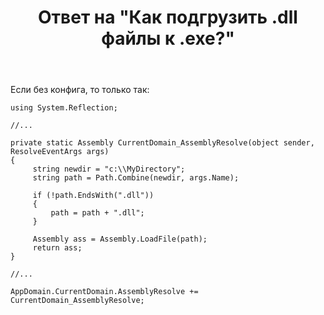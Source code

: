 ﻿---
title: "Ответ на \"Как подгрузить .dll файлы к .exe?\""
se.owner.user_id: 240512
se.owner.display_name: "MSDN.WhiteKnight"
se.owner.link: "https://ru.stackoverflow.com/users/240512/msdn-whiteknight"
se.answer_id: 930633
se.question_id: 930603
se.post_type: answer
se.is_accepted: True
---
<p>Если без конфига, то только так:</p>

<pre><code>using System.Reflection;

//...

private static Assembly CurrentDomain_AssemblyResolve(object sender, ResolveEventArgs args)
{
     string newdir = "c:\\MyDirectory";        
     string path = Path.Combine(newdir, args.Name);

     if (!path.EndsWith(".dll"))
     {
         path = path + ".dll";
     }

     Assembly ass = Assembly.LoadFile(path);
     return ass;      
}

//...

AppDomain.CurrentDomain.AssemblyResolve += CurrentDomain_AssemblyResolve;
</code></pre>
